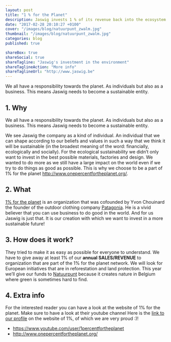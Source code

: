 ```yaml
---
layout: post
title: "1 % for the Planet"
description: Jaswig invests 1 % of its revenue back into the ecosystem
date: "2017-02-28 20:10:27 +0100"
cover: "/images/blog/natuurpunt_zwalm.jpg"
thumbnail: "/images/blog/natuurpunt_zwalm.jpg"
categories: blog
published: true

shareBox: true
shareSocial: true
shareTagline: "Jaswig's investment in the environment"
shareTaglineAction: "More info"
shareTaglineUrl: "http://www.jaswig.be"
---
```


We all have a responsibility towards the planet. As individuals but also as a business. This means Jaswig needs to become a sustainable entity. 
<!--more-->

## 1. Why

We all have a responsibility towards the planet. As individuals but also as a business. This means Jaswig needs to become a sustainable entity. 

We see Jaswig the company as a kind of individual. An individual that we can shape according to our beliefs and values in such a way that we think it will be sustainable (in the broadest meaning of the word: financially, ecologically and socially). For the ecological sustainability we didn’t only want to invest in the best possible materials, factories and design. We wanted to do more as we still have a large impact on the world even if we try to do things as good as possible. This is why we choose to be a part of 1% for the planet 
http://www.onepercentfortheplanet.org/. 

## 2. What

[1% for the planet](http://www.onepercentfortheplanet.org/) is an organization that was cofounded by Yvon Chouinard the founder of the outdoor clothing company [Patagonia](http://eu.patagonia.com/). He is a vivid believer that you can use business to do good in the world. And for us Jaswig is just that. It is our creation with which we want to invest in a more sustainable future!

## 3. How does it work?

They tried to make it as easy as possible for everyone to understand. We have to give away at least 1% of our **annual SALES/REVENUE** to organization that are part of the 1% for the planet network. We will look for European initiatives that are in reforestation and land protection. This year we’ll give our funds to [Natuurpunt](http://natuurpunt.be) because it creates nature in Belgium where green is sometimes hard to find.

## 4. Extra info
For the interested reader you can have a look at the website of 1% for the planet. Make sure to have a look at their youtube channel 
Here is the [link to our profile](http://www.onepercentfortheplanet.org/who-we-are/members/record/0010G00001xIfXTQA0) on the website of 1%, of which we are very proud :)!
* https://www.youtube.com/user/1percentfortheplanet
* http://www.onepercentfortheplanet.org/
